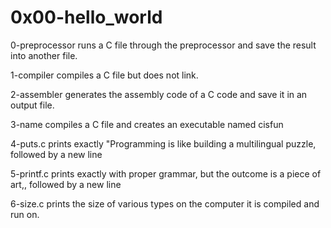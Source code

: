 # 0x00-hello_world

0-preprocessor runs a C file through the preprocessor and save the result into another file.

1-compiler compiles a C file but does not link.

2-assembler generates the assembly code of a C code and save it in an output file.

3-name compiles a C file and creates an executable named cisfun

4-puts.c prints exactly "Programming is like building a multilingual puzzle, followed by a new line

5-printf.c prints exactly with proper grammar, but the outcome is a piece of art,, followed by a new line

6-size.c prints the size of various types on the computer it is compiled and run on.
